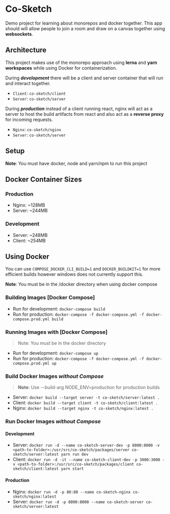 # Co-Sketch

Demo project for learning about monorepos and docker together. This app should will allow people to join a room and draw on a canvas together using **websockets**.

## Architecture

This project makes use of the monorepo approach using **lerna** and **yarn workspaces** while using Docker for containerization.

During **_development_** there will be a client and server container that will run and interact together.

- `Client`: `co-sketch/client`
- `Server`: `co-sketch/server`

During **_production_** instead of a client running react, nginx will act as a server to host the build artifacts from react and also act as a **reverse proxy** for incoming requests.

- `Nginx`: `co-sketch/nginx`
- `Server`: `co-sketch/server`

## Setup

**Note**: You must have docker, node and yarn/npm to run this project

## Docker Container Sizes

### Production

- Nginx: ~128MB
- Server: ~244MB

### Development

- Server: ~248MB
- Client: ~254MB

## Using Docker

You can use `COMPOSE_DOCKER_CLI_BUILD=1` and `DOCKER_BUILDKIT=1` for more efficient builds however windows does not currently support this.

**Note**: You must be in the /docker directory when using docker compose

### Building Images [Docker Compose]

- Run for development: `docker-compose build`
- Run for production: `docker-compose -f docker-compose.yml -f docker-compose.prod.yml build`

### Running Images with [Docker Compose]

> Note: You must be in the docker directory

- Run for development: `docker-compose up`
- Run for production: `docker-compose -f docker-compose.yml -f docker-compose.prod.yml up`

### Build Docker Images _without Compose_

> **Note**: Use --build-arg NODE_ENV=production for production builds

- Server: `docker build --target server -t co-sketch/server:latest .`
- Client: `docker build --target client -t co-sketch/client:latest .`
- Nginx: `docker build --target nginx -t co-sketch/nginx:latest .`

### Run Docker Images _without Compose_

#### **Development**

- Server: `docker run -d --name co-sketch-server-dev -p 8000:8000 -v <path-to-folder>:/usr/src/co-sketch/packages/server co-sketch/server:latest yarn run dev`
- Client: `docker run -d -it --name co-sketch-client-dev -p 3000:3000 -v <path-to-folder>:/usr/src/co-sketch/packages/client co-sketch/client:latest yarn start`

#### **Production**

- Nginx: `docker run -d -p 80:80 --name co-sketch-nginx co-sketch/nginx:latest`
- Server: `docker run -d -p 8000:8000 --name co-sketch-server co-sketch/server:latest`
